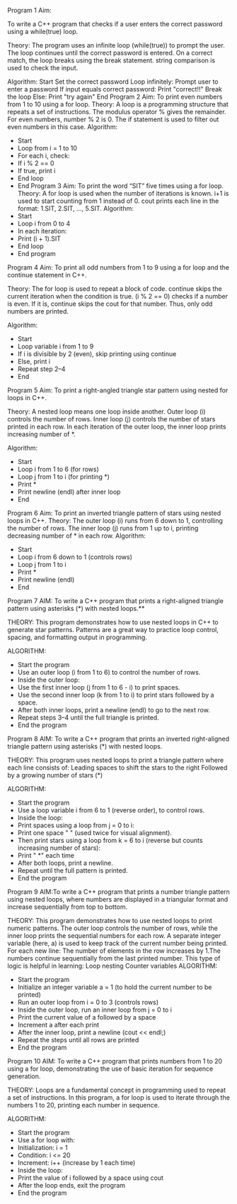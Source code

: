 Program 1
 Aim:

To write a C++ program that checks if a user enters the correct password using a while(true) loop.

 Theory:
The program uses an infinite loop (while(true)) to prompt the user.
The loop continues until the correct password is entered.
On a correct match, the loop breaks using the break statement.
string comparison is used to check the input.

 Algorithm:
Start
Set the correct password
Loop infinitely:
Prompt user to enter a password
If input equals correct password:
Print "correct!!"
Break the loop
Else:
Print "try again"
End
Program 2
Aim:
To print even numbers from 1 to 10 using a for loop.
Theory:
A loop is a programming structure that repeats a set of instructions.
The modulus operator % gives the remainder. For even numbers, number % 2 is 0.
The if statement is used to filter out even numbers in this case.
 Algorithm:
- Start
- Loop from i = 1 to 10
- For each i, check:
- If i % 2 == 0
- If true, print i
- End loop
- End
Program 3
 Aim:
To print the word “SIT” five times using a for loop.
Theory:
A for loop is used when the number of iterations is known.
i+1 is used to start counting from 1 instead of 0.
cout prints each line in the format: 1.SIT, 2.SIT, ..., 5.SIT.
 Algorithm:
- Start
- Loop i from 0 to 4
- In each iteration:
- Print (i + 1).SIT
- End loop
- End program

Program 4 
Aim:
To print all odd numbers from 1 to 9 using a for loop and the continue statement in C++.

 Theory:
The for loop is used to repeat a block of code.
continue skips the current iteration when the condition is true.
(i % 2 == 0) checks if a number is even. If it is, continue skips the cout for that number.
Thus, only odd numbers are printed.

 Algorithm:
- Start
- Loop variable i from 1 to 9
- If i is divisible by 2 (even), skip printing using continue
- Else, print i
- Repeat step 2–4
- End

Program 5
Aim:
To print a right-angled triangle star pattern using nested for loops in C++.

 Theory:
A nested loop means one loop inside another.
Outer loop (i) controls the number of rows.
Inner loop (j) controls the number of stars printed in each row.
In each iteration of the outer loop, the inner loop prints increasing number of *.

 Algorithm:
- Start
- Loop i from 1 to 6 (for rows)
- Loop j from 1 to i (for printing *)
- Print *
- Print newline (endl) after inner loop
- End

Program 6
Aim:
To print an inverted triangle pattern of stars using nested loops in C++.
 Theory:
The outer loop (i) runs from 6 down to 1, controlling the number of rows.
The inner loop (j) runs from 1 up to i, printing decreasing number of * in each row.
 Algorithm:
- Start
- Loop i from 6 down to 1 (controls rows)
- Loop j from 1 to i
- Print *
- Print newline (endl)
- End


Program 7
AIM:
To write a C++ program that prints a right-aligned triangle pattern using asterisks (*) with nested loops.**

 THEORY:
This program demonstrates how to use nested loops in C++ to generate star patterns. Patterns are a great way to practice loop control, spacing, and formatting output in programming.

 ALGORITHM:
- Start the program
- Use an outer loop (i from 1 to 6) to control the number of rows.
- Inside the outer loop:
- Use the first inner loop (j from 1 to 6 - i) to print spaces.
- Use the second inner loop (k from 1 to i) to print stars followed by a space.
- After both inner loops, print a newline (endl) to go to the next row.
- Repeat steps 3–4 until the full triangle is printed.
- End the program

Program 8
AIM:
To write a C++ program that prints an inverted right-aligned triangle pattern using asterisks (*) with nested loops.

 THEORY:
This program uses nested loops to print a triangle pattern where each line consists of:
Leading spaces to shift the stars to the right
Followed by a growing number of stars (*)

 ALGORITHM:
 -  Start the program
- Use a loop variable i from 6 to 1 (reverse order), to control rows.
- Inside the loop:
- Print spaces using a loop from j = 0 to i:
- Print one space " " (used twice for visual alignment).
- Then print stars using a loop from k = 6 to i (reverse but counts increasing number of stars):
- Print " *" each time
- After both loops, print a newline.
- Repeat until the full pattern is printed.
- End the program

Program 9
 AIM:To write a C++ program that prints a number triangle pattern using nested loops, where numbers are displayed in a triangular format and increase sequentially from top to bottom.

THEORY:
This program demonstrates how to use nested loops to print numeric patterns. 
The outer loop controls the number of rows, while the inner loop prints the sequential numbers for each row. 
A separate integer variable (here, a) is used to keep track of the current number being printed.
For each new line:
The number of elements in the row increases by 1.The numbers continue sequentially from the last printed number.
This type of logic is helpful in learning:
Loop nesting
Counter variables
 ALGORITHM:
- Start the program
- Initialize an integer variable a = 1 (to hold the current number to be printed)
- Run an outer loop from i = 0 to 3 (controls rows)
- Inside the outer loop, run an inner loop from j = 0 to i
- Print the current value of a followed by a space
- Increment a after each print
- After the inner loop, print a newline (cout << endl;)
- Repeat the steps until all rows are printed
- End the program


Program 10
 AIM:
To write a C++ program that prints numbers from 1 to 20 using a for loop, demonstrating the use of basic iteration for sequence generation.

THEORY:
Loops are a fundamental concept in programming used to repeat a set of instructions. 
In this program, a for loop is used to iterate through the numbers 1 to 20, printing each number in sequence.

ALGORITHM:
- Start the program
- Use a for loop with:
- Initialization: i = 1
- Condition: i <= 20
- Increment: i++ (increase by 1 each time)
- Inside the loop:
- Print the value of i followed by a space using cout
- After the loop ends, exit the program
- End the program

